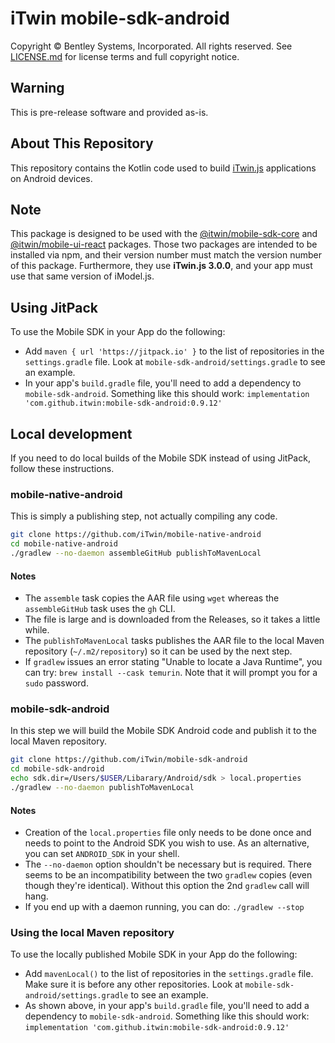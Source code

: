 # iTwin mobile-sdk-android

Copyright © Bentley Systems, Incorporated. All rights reserved. See [LICENSE.md](./LICENSE.md) for license terms and full copyright notice.

## Warning

This is pre-release software and provided as-is.

## About This Repository

This repository contains the Kotlin code used to build [iTwin.js](http://www.itwinjs.org) applications on Android devices.

## Note
This package is designed to be used with the [@itwin/mobile-sdk-core](https://github.com/iTwin/mobile-sdk-core) and [@itwin/mobile-ui-react](https://github.com/iTwin/mobile-ui-react) packages. Those two packages are intended to be installed via npm, and their version number must match the version number of this package. Furthermore, they use __iTwin.js 3.0.0__, and your app must use that same version of iModel.js.

## Using JitPack

To use the Mobile SDK in your App do the following:
- Add `maven { url 'https://jitpack.io' }` to the list of repositories in the `settings.gradle` file. Look at `mobile-sdk-android/settings.gradle` to see an example.
- In your app's `build.gradle` file, you'll need to add a dependency to `mobile-sdk-android`. Something like this should work:
`implementation 'com.github.itwin:mobile-sdk-android:0.9.12'`

## Local development

If you need to do local builds of the Mobile SDK instead of using JitPack, follow these instructions.

### mobile-native-android

This is simply a publishing step, not actually compiling any code.

```sh
git clone https://github.com/iTwin/mobile-native-android
cd mobile-native-android
./gradlew --no-daemon assembleGitHub publishToMavenLocal
```
#### Notes
- The `assemble` task copies the AAR file using `wget` whereas the `assembleGitHub` task uses the `gh` CLI.
- The file is large and is downloaded from the Releases, so it takes a little while.
- The `publishToMavenLocal` tasks publishes the AAR file to the local Maven repository (`~/.m2/repository`) so it can be used by the next step.
- If `gradlew` issues an error stating "Unable to locate a Java Runtime", you can try: `brew install --cask temurin`. Note that it will prompt you for a `sudo` password.

### mobile-sdk-android

In this step we will build the Mobile SDK Android code and publish it to the local Maven repository.

```sh
git clone https://github.com/iTwin/mobile-sdk-android
cd mobile-sdk-android
echo sdk.dir=/Users/$USER/Libarary/Android/sdk > local.properties
./gradlew --no-daemon publishToMavenLocal
```

#### Notes 
- Creation of the `local.properties` file only needs to be done once and needs to point to the Android SDK you wish to use. As an alternative, you can set `ANDROID_SDK` in your shell.
- The `--no-daemon` option shouldn't be necessary but is required. There seems to be an incompatibility between the two `gradlew` copies (even though they're identical). Without this option the 2nd `gradlew` call will hang.
- If you end up with a daemon running, you can do: `./gradlew --stop`

### Using the local Maven repository

To use the locally published Mobile SDK in your App do the following:
- Add `mavenLocal()` to the list of repositories in the `settings.gradle` file. Make sure it is before any other repositories. Look at `mobile-sdk-android/settings.gradle` to see an example.
- As shown above, in your app's `build.gradle` file, you'll need to add a dependency to `mobile-sdk-android`. Something like this should work:
`implementation 'com.github.itwin:mobile-sdk-android:0.9.12'`
